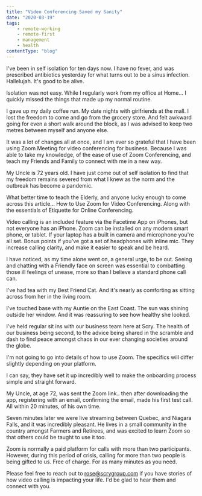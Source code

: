 ```yaml
---
title: "Video Conferencing Saved my Sanity"
date: "2020-03-19"
tags: 
    - remote-working
    - remote-first
    - management
    - health
contentType: "blog"
---
```


I've been in self isolation for ten days now.  I have no fever, and was prescribed antibiotics yesterday for what turns out to be a sinus infection. Hallelujah. It's good to be alive.

Isolation was not easy.  While I regularly work from my office at Home... I quickly missed the things that made up my normal routine.

I gave up my daily coffee run.  My date nights with girlfriends at the mall. I lost the freedom to come and go from the grocery store. And felt awkward going for even a short walk around the block, as I was advised to keep two metres between myself and anyone else.

It was a lot of changes all at once, and I am ever so grateful that I have been using Zoom Meeting for video conferencing for business.  Because I was able to take my knowledge, of the ease of use of Zoom Conferencing, and teach my Friends and Family to connect with me in a new way.

My Uncle is 72 years old.  I have just come out of self isolation to find that my freedom remains severed from what I knew as the norm and the outbreak has become a pandemic.

What better time to teach the Elderly, and anyone lucky enough to come across this article... How to Use Zoom for Video Conferencing. Along with the essentials of Etiquette for Online Conferencing.

Video calling is an included feature via the Facetime App on iPhones, but not everyone has an iPhone.  Zoom can be installed on any modern smart phone, or tablet. If your laptop has a built in camera and microphone you're all set.  Bonus points if you've got a set of headphones with inline mic.  They increase calling clarity, and make it easier to speak and be heard.

I have noticed, as my time alone went on, a general urge, to be out.  Seeing and chatting with a Friendly face on screen was essential to combatting those ill feelings of unease, more so than I believe a standard phone call can.

I've had tea with my Best Friend Cat. And it's nearly as comforting as sitting across from her in the living room.

I've touched base with my Auntie on the East Coast.  The sun was shining outside her window. And it was reassuring to see how healthy she looked.

I've held regular sit ins with our business team here at Scry.  The health of our business being second, to the advice being shared in the scramble and dash to find peace amongst chaos in our ever changing societies around the globe.

I'm not going to go into details of how to use Zoom.  The specifics will differ slightly depending on your platform.

I can say, they have set it up incredibly well to make the onboarding process simple and straight forward.

My Uncle, at age 72, was sent the Zoom link.. then after downloading the app, registering with an email, confirming the email, made his first test call.  All within 20 minutes, of his own time.

Seven minutes later we were live streaming between Quebec, and Niagara Falls, and it was incredibly pleasant.  He lives in a small community in the country amongst Farmers and Retirees, and was excited to learn Zoom so that others could be taught to use it too.

Zoom is normally a paid platform for calls with more than two participants. However, during this period of crisis, calling for more than two people is being gifted to us. Free of charge. For as many minutes as you need.

Please feel free to reach out to [rose@scrygroup.com](mailto:rose@scrygroup.com) if you have stories of how video calling is impacting your life.  I'd be glad to hear them and connect with you.
